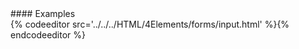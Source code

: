 <section data-markdown>
<script type="text/template">
#input
This element specifies an input control for a form. The type of input is set by the type attribute and can be a variety of different types, including single-line text field, password field, hidden, check box, radio button, or push button. HTML5 extends the possibilities of this form greatly and adds a number of features for browser-based validation without using JavaScript.
</script>
</section>

<section data-markdown>
<script type="text/template">
###HTML5 Standard Syntax
```
<input
     accept="MIME types"
     accesskey="character"
     align="bottom | left | middle | right | top" (transitional only)
     alt="text"
     checked="checked"
     class="class name(s)"
     dir="ltr | rtl"
     disabled="disabled"
     id="unique alphanumeric identifier"
     lang="language code"
     maxlength="maximum field size"
     name="field name"
     readonly="readonly"
     size="field size"
     src="URL of image file"
     style="style information"
     tabindex="number"
     title="advisory text"
     type="button | checkbox | file | hidden | image |
           password | radio | reset | submit | text"
     usemap="URL of map file"
     value="field value">
```
</script>
</section>

<section data-markdown data-render=both>
<script type="text/template" >
###Element-Specific Attributes
* `accept` This attribute is used to list the MIME types accepted for file uploads when using a file upload control (&lt;input type="file"&gt;).
* `align` With image form controls (type="image"), this attribute aligns the image with respect to surrounding text. The HTML 4.01 transitional specification defines bottom, left, middle, right, and top as allowable values. Netscape and Microsoft browsers might also allow the use of attribute values such as absbottom or absmiddle. Like other presentation- specific aspects of HTML, the align attribute is dropped under the strict HTML 4.01 specification.
* `alt` This attribute is used to display an alternative description of image buttons for text- only browsers. The meaning of alt for forms of &lt;input&gt; beyond type="input" is not defined.
* `autocomplete` This Microsoft-specific attribute is used to indicate whether or not the form field should be automatically filled in. The default value is no. HTML5 also supports this attribute.
* `autofocus` This HTML5 Boolean attribute is used to indicate that the user agent should immediately focus this form item once its containing window object (usually the document) is made active. It only takes an attribute value of autofocus when using the XML-style syntax for HTML5. It is not defined for &lt;input type="hidden"&gt;.
* `checked` The checked attribute should be used only for check box (type="checkbox") and radio (type="radio") form controls. The presence of this attribute indicates that the control should be displayed in its checked state.
* `disabled` This attribute is used to turn off a form control. Elements will not be submitted, nor will they receive any focus from the keyboard or mouse. Disabled form controls will not be part of the tabbing order. The browser also might gray out the form that is disabled, to indicate to the user that the form control is inactive. This attribute requires no value.
* `form` This HTML5 attribute should be set to a string that corresponds to the id of the form element that an interactive control such as a button is associated with. This allows form elements in one form to trigger actions in others.
* `formaction` This HTML5 attribute specifies a URL to target when the button is clicked, similar to the use of the action attribute on a form element.
* `formenctype` This attribute indicates how form data should be encoded before being sent to the server. The default is application/x-www-form-urlencoded. This encoding replaces blank characters in the data with a plus character (+) and all other nonprinting characters with a percent sign (%) followed by the character’s ASCII HEX representation. The multipart/form-data option does not perform character conversion and transfers the information as a compound MIME document. This must be used when using &lt;input- type="file"&gt;. It also might be possible to use another encoding, such as text/plain with a mailed form, but in general you should be cautious about changing the enctype.
* `formmethod` This HTML5 attribute indicates how form information should be transferred to the server using a particular HTTP method. A get value in the attribute indicates that form data should be appended to the URL specified by the action attribute thus creating a query string. This approach is quite simple but imposes a size limitation that is difficult to gauge (may be as low as 2 kilobytes in real situations). A value of post for this attribute transfers the data of the form in the message body using the HTTP POST method, which imposes no data size limitation. Browsers may allow for other HTTP methods like delete or put, as suggested by the HTML5 specification, but so far such usage is rare. The POST method must be used when file attachments are used in a form.
* `formnovalidate` This HTML5 Boolean attribute is used to indicate a form should not be validated during submission. It is false by default but may be controlled either on the button directly or on a containing or related form. Initially this was simply known as novalidate.
* `formtarget` This HTML5 attribute is set to the name of a window or frame that the button will target the result of action; in other words, where the result should appear. This action is similar to the target attribute on &lt;a&gt; and &lt;form&gt; tags. Initially, this attribute was simply target in early drafts of HTML5.
* `height` Defined under HTML5, though commonly supported in older browsers, this attribute is used to size an input element particularly when images are used as in &lt;input type="image"&gt;. CSS properties are preferred.
* `hspace` This Internet Explorer–specific attribute indicates the horizontal space, in pixels, between the image and surrounding text when using &lt;input type="image"&gt;.
* `list` The HTML5 list attribute is used to set the id of a datalist element used to provide a predefined list of options suggested to the user for entry.
* `loop` In the Microsoft implementation, this attribute is used with &lt;input type="image"&gt; and the dynsrc attribute to cause a movie to loop. Its value is either a numeric loop count or the keyword infinite. Later versions of Internet Explorer suggest using –1 to indicate infinite.
* `lowsrc` This Microsoft-supported attribute contains the URL of an image to be initially loaded when using &lt;input type="image"&gt;. Typically, the lowsrc image is a low- resolution or black-and-white image that provides a quick preview of the image to follow. Once the primary image is loaded, it replaces the lowsrc image.
* `max` This HTML5 attribute should be set to a numeric value that is the high range allowed in the form control. The min attribute sets the low range.
* `maxlength` This attribute indicates the maximum content length that can be entered in a text form control (type="text"). The maximum number of characters allowed differs from the visible dimension of the form control, which is set with the size attribute.
* `min` This HTML5 attribute should be set to a numeric value that is the low range allowed in the form control. The max attribute sets the high range.
* `multiple` This HTML5 Boolean attribute, when set to true, indicates that multiple values are allowed for the field.
* `name` This attribute allows a form control to be assigned a name to set as the name/value pair value sent to the server. Traditionally, this value was also used for reference by a scripting language, but using the id value is more appropriate. However, given that browsers sometimes favor the older syntax, both may often be used and set to the same value, with some limitations, particularly with radio buttons.
* `pattern` This HTML5 attribute specifies a regular expression against which the field should be validated. The title attribute should be provided when this attribute is used, to give an indication of what is an acceptable pattern and what isn’t.
* `placeholder` This HTML5 attribute specifies a short bit of text that is used to help the user figure out what type of information to fill in for a form control. Likely, the text will be placed in the field and cleared upon focus.
* `readonly` This attribute prevents the form control’s value from being changed. Form controls with this attribute set might receive focus from the user but not permit the user to modify the value. Because it receives focus, a readonly form control will be part of the form’s tabbing order. The control’s value will be sent on form submission. This attribute can be used only with &lt;input&gt; when type is set to text or password. The attribute also is used with the textarea element.
* `required` The presence of this HTML5 Boolean attribute indicates that the form field must be set in order for form submission to proceed. User agents that understand this should set the CSS pseudo-class :invalid when the field goes into error.
* `size` This attribute indicates the visible dimension, in characters, of a text form control (type="text"). This differs from the maximum length of content, which can be entered in a form control set by the maxlength attribute.
* `src` This attribute is used with image form controls (type="image") to specify the URL of the image file to load.
* `step` This HTML5 attribute defines the step in which values can take; for example, by twos (2, 4, 6...) or tens (10, 20, 30...). It is generally used in range controls.
* `tabindex` This attribute takes a numeric value that indicates the position of the form control in the tabbing index for the form. Tabbing proceeds from the lowest positive tabindex value to the highest. Negative values for tabindex will leave the form control out of the tabbing order. When tabbing is not explicitly set, the browser tabs through items in the order they are encountered. Disabled form fields will not be part of the tabbing index, although read-only controls will be.
* `type` This attribute specifies the type of the form control. A value of button indicates a general-purpose button with no well-defined meaning. However, an action can be associated with the button by using an event handler attribute, such as onclick. A value of checkbox indicates a check box control. Check box form controls have a checked and unchecked setting, but even if these controls are grouped together, they allow a user to select multiple check boxes simultaneously. In contrast, a value of radio indicates a radio button control. When grouped, radio buttons allow only one of the many choices to be selected at a given time.
A form control type of hidden indicates a field that is not visible to the viewer but is used to store information. A hidden form control often is used to preserve state information between pages.
A value of file for the type attribute indicates a control that allows the viewer to upload a file to a server. The filename can be entered in a displayed field, or a user agent might provide a special browse button that allows the user to locate the file. A value of image indicates a graphic image form control that a user can click on to invoke an associated action. (Most browsers allow the use of img-associated attributes such as height, width, hspace, vspace, and alt when the type value is set to image.) A value of password for the type attribute indicates a password entry field. A password field will not display text entered as it is typed; it might instead show a series of dots. Note that password-entered data is not transferred to the server in any secure fashion. A value of reset for the type attribute is used to insert a button that resets all controls within a form to their default values. A value of submit inserts a special submission button that, when clicked, sends the contents of the form to the location indicated by the action attribute of the enclosing &lt;form&gt; tag. Lastly, a value of text (the default) for the type attribute indicates a single-line text input field.
HTML5 expands greatly on this attribute’s possible values, specifying search, url, email, tel, datetime, date, month, week, time, datetime-local, number, range, and color as well. Likely there will be others. Many of these ideas derived from the Web Forms 2.0 specification, which Opera implements partially. WebKit also implements a select number of these form field types. Likely other browsers will quickly follow suit.
* `usemap` This HTML 4.0 attribute is used to indicate the map file to be associated with an image when the form control is set with type="image". The value of the attribute should be a URL of a map file but generally will be in the form of a URL fragment referencing a map file within the current file.
* `value` This attribute has two different uses, depending on the value for the type attribute. With data-entry controls (type="text" and type="password"), this attribute is used to set the default value for the control. When used with check box or radio button form controls, this attribute specifies the return value for the control. If it is not set for these fields, a default value of on will be submitted when the control is activated.
* `vspace` This Internet Explorer–specific attribute indicates the vertical space, in pixels, between the image and surrounding text when using &lt;input type="image"&gt;.
* `width` This attribute, initially supported by many browsers such as Internet Explorer for image buttons and now defined under HTML5, is used to set the size of the form control, in pixels. This should be controlled with CSS instead.
</script>
</section>
#### Examples
<section>
{% codeeditor src='../../../HTML/4Elements/forms/input.html' %}{% endcodeeditor %}
</section>

<section data-markdown>
<script type="text/template">
###Notes
* The HTML 2.0 and 3.2 specifications support only the align, checked, maxlength, name, size, src, type, and value attributes for the input element.
* The HTML 4.01 specification also reserves the use of the datafld, dataformatas, and datasrc data-binding attributes. They were not included in the XHTML specification but are supported by Internet Explorer.
* Use of autocomplete may have security implications. Use with caution.
* Under the strict HTML and XHTML specifications, the align attribute is not
allowed.
* As an empty element under XHTML or when using XML-style syntax for HTML5,
a trailing slash is required for this element: &lt;input /&gt;.
</script>
</section>